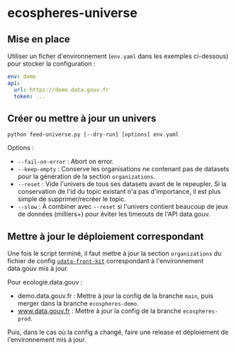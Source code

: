# ecospheres-universe

## Mise en place

Utiliser un ficher d'environnement (`env.yaml` dans les exemples ci-dessous) pour stocker la configuration :

```yaml
env: demo
api:
  url: https://demo.data.gouv.fr
  token: ...
```

## Créer ou mettre à jour un univers

```shell
python feed-universe.py [--dry-run] [options] env.yaml
```

Options :
- `--fail-on-error` : Abort on error.
- `--keep-empty` : Conserve les organisations ne contenant pas de datasets pour la génération de la section `organizations`.
- `--reset` : Vide l'univers de tous ses datasets avant de le repeupler. Si la conservation de l'id du topic existant n'a pas d'importance, il est plus simple de supprimer/recréer le topic.
- `--slow` : À combiner avec `--reset` si l'univers contient beaucoup de jeux de données (milliers+) pour éviter les timeouts de l'API data.gouv.


## Mettre à jour le déploiement correspondant

Une fois le script terminé, il faut mettre à jour la section `organizations` du fichier de config [`udata-front-kit`](https://github.com/opendatateam/udata-front-kit/blob/main/configs/ecospheres/config.yaml) correspondant à l'environnement data.gouv mis à jour.

Pour ecologie.data.gouv :
- demo.data.gouv.fr : Mettre à jour la config de la branche `main`, puis merger dans la branche `ecospheres-demo`.
- www.data.gouv.fr : Mettre à jour la config de la branche `ecospheres-prod`.

Puis, dans le cas où la config a changé, faire une release et déploiement de l'environnement mis à jour.
